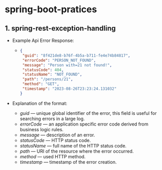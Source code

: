 # spring-boot-pratices

## 1. spring-rest-exception-handling
   - Example Api Error Response:
     - ```json
       {
        "guid": "8f421de8-b76f-4b5a-b711-fe4e74b84817",
        "errorCode": "PERSON_NOT_FOUND",
        "message": "Person with=21 not found!",
        "statusCode": 404,
        "statusName": "NOT_FOUND",
        "path": "/persons/21",
        "method": "GET",
        "timestamp": "2023-08-26T23:23:24.131032"
       }
       ```
   - Explanation of the format:

     - *guid* — unique global identifier of the error, this field is useful for searching errors in a large log.
     - *errorCode* — an application specific error code derived from business logic rules.
     - *message* — description of an error.
     - *statusCode* — HTTP status code.
     - *statusName* — full name of the HTTP status code.
     - *path* — URI of the resource where the error occurred.
     - *method* — used HTTP method.
     - *timestamp* — timestamp of the error creation.
